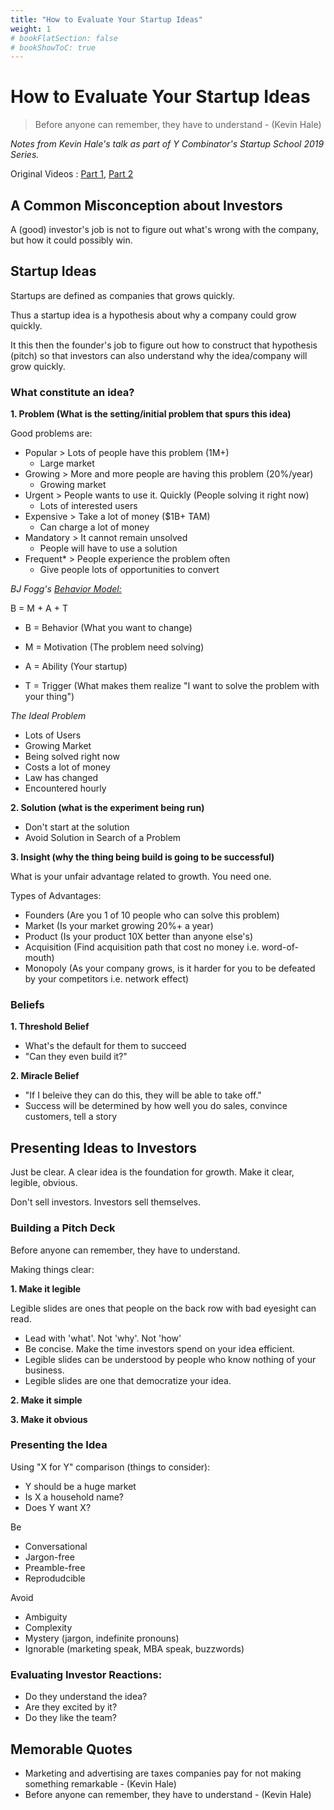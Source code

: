 ```yaml
---
title: "How to Evaluate Your Startup Ideas"
weight: 1
# bookFlatSection: false
# bookShowToC: true
---
```


# How to Evaluate Your Startup Ideas
> Before anyone can remember, they have to understand - (Kevin Hale)


*Notes from Kevin Hale's talk as part of Y Combinator's Startup School 2019 Series.* 

Original Videos : [Part 1](https://www.youtube.com/watch?v=DOtCl5PU8F0), [Part 2](https://www.youtube.com/watch?v=17XZGUX_9iM)

## A Common Misconception about Investors

A (good) investor's job is not to figure out what's wrong with the company, but how it could possibly win.

## Startup Ideas
Startups are defined as companies that grows quickly. 

Thus a startup idea is a hypothesis about why a company could grow quickly. 

It this then the founder's job to figure out how to construct that hypothesis (pitch) so that investors can also understand why the idea/company will grow quickly.

### What constitute an idea?

**1. Problem (What is the setting/initial problem that spurs this idea)**

Good problems are:

- Popular > Lots of people have this problem (1M+)
  - Large market
- Growing > More and more people are having this problem (20%/year)
  - Growing market
- Urgent > People wants to use it. Quickly (People solving it right now)
  - Lots of interested users
- Expensive > Take a lot of money ($1B+ TAM)
  - Can charge a lot of money
- Mandatory > It cannot remain unsolved
  - People will have to use a solution
- Frequent* > People experience the problem often
  - Give people lots of opportunities to convert

_BJ Fogg's_ [_Behavior Model:_](https://www.behaviormodel.org/)

B = M + A + T

- B = Behavior (What you want to change)

- M = Motivation (The problem need solving)

- A = Ability (Your startup)

- T = Trigger (What makes them realize "I want to solve the problem with your thing") 

_The Ideal Problem_

- Lots of Users
- Growing Market
- Being solved right now
- Costs a lot of money
- Law has changed
- Encountered hourly

**2. Solution (what is the experiment being run)**

- Don't start at the solution
- Avoid Solution in Search of a Problem

**3. Insight (why the thing being build is going to be successful)**

What is your unfair advantage related to growth. You need one.

Types of Advantages:

- Founders (Are you 1 of 10 people who can solve this problem)
- Market (Is your market growing 20%+ a year)
- Product (Is your product 10X better than anyone else's)
- Acquisition (Find acquisition path that cost no money i.e. word-of-mouth)
- Monopoly (As your company grows, is it harder for you to be defeated by your competitors i.e. network effect)

### Beliefs

**1. Threshold Belief**
- What's the default for them to succeed
- "Can they even build it?"

**2. Miracle Belief**
- "If I beleive they can do this, they will be able to take off."
- Success will be determined by how well you do sales, convince customers, tell a story

## Presenting Ideas to Investors

Just be clear. A clear idea is the foundation for growth. Make it clear, legible, obvious.

Don't sell investors. Investors sell themselves.

### Building a Pitch Deck

Before anyone can remember, they have to understand.

Making things clear:

**1. Make it legible**

Legible slides are ones that people on the back row with bad eyesight can read. 

- Lead with 'what'. Not 'why'. Not 'how'
- Be concise. Make the time investors spend on your idea efficient.
- Legible slides can be understood by people who know nothing of your business.
- Legible slides are one that democratize your idea.

**2. Make it simple**


**3. Make it obvious**

### Presenting the Idea

Using "X for Y" comparison (things to consider):

- Y should be a huge market
- Is X a household name?
- Does Y want X?

Be

- Conversational
- Jargon-free
- Preamble-free
- Reprodudcible

Avoid

- Ambiguity
- Complexity
- Mystery (jargon, indefinite pronouns)
- Ignorable (marketing speak, MBA speak, buzzwords) 


### Evaluating Investor Reactions:

- Do they understand the idea?
- Are they excited by it?
- Do they like the team?

## Memorable Quotes


- Marketing and advertising are taxes companies pay for not making something remarkable - (Kevin Hale)
- Before anyone can remember, they have to understand - (Kevin Hale)